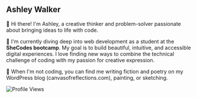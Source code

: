 ## Ashley Walker

👋 Hi there! I'm Ashley, a creative thinker and problem-solver passionate about bringing ideas to life with code.

🌱 I'm currently diving deep into web development as a student at the **SheCodes bootcamp**. My goal is to build beautiful, intuitive, and accessible digital experiences. I love finding new ways to combine the technical challenge of coding with my passion for creative expression.

🚀 When I'm not coding, you can find me writing fiction and poetry on my WordPress blog (canvasofreflections.com), painting, or sketching.

![Profile Views](https://komarev.com/ghpvc/?username=awalk5448)



<!---
awalk5448/awalk5448 is a ✨ special ✨ repository because its `README.md` (this file) appears on your GitHub profile.
You can click the Preview link to take a look at your changes.
--->

